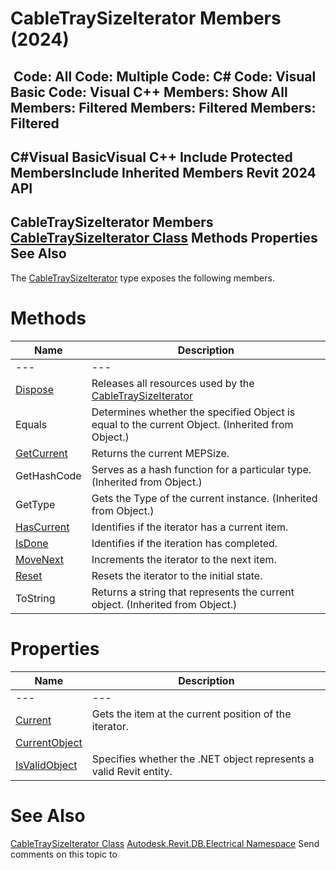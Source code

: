 # CableTraySizeIterator Members (2024)

﻿
 Code: All Code: Multiple Code: C# Code: Visual Basic Code: Visual C++  Members: Show All Members: Filtered Members: Filtered Members: Filtered   
---  
C#Visual BasicVisual C++
Include Protected MembersInclude Inherited Members
Revit 2024 API  
---  
CableTraySizeIterator Members  
[CableTraySizeIterator Class](474b13d0-1543-32d8-bb41-205d8cdd449f.md "CableTraySizeIterator Class") Methods Properties See Also  
---  
The [CableTraySizeIterator](474b13d0-1543-32d8-bb41-205d8cdd449f.md "CableTraySizeIterator Class") type exposes the following members.
# Methods
| Name | Description |
| --- | --- |
| --- | --- | --- |
| [Dispose](dbcdd265-1bc2-2b01-35d1-7e246a4d2a83.md "Dispose Method") | Releases all resources used by the [CableTraySizeIterator](474b13d0-1543-32d8-bb41-205d8cdd449f.md "CableTraySizeIterator Class") |
| Equals | Determines whether the specified Object is equal to the current Object. (Inherited from Object.) |
| [GetCurrent](9685cd25-4b38-fc59-5acb-240d6e9f9ee2.md "GetCurrent Method") | Returns the current MEPSize. |
| GetHashCode | Serves as a hash function for a particular type.  (Inherited from Object.) |
| GetType | Gets the Type of the current instance. (Inherited from Object.) |
| [HasCurrent](2e236a2a-52b2-4371-b1eb-f49c2f590267.md "HasCurrent Method") | Identifies if the iterator has a current item. |
| [IsDone](ccc7e176-c815-4a6e-421c-287116f29a30.md "IsDone Method") | Identifies if the iteration has completed. |
| [MoveNext](7fa204bb-df36-2a86-951d-422ce66e3fc3.md "MoveNext Method") | Increments the iterator to the next item. |
| [Reset](1f0364dd-b6a7-b501-0d85-eab4d4a3ffc8.md "Reset Method") | Resets the iterator to the initial state. |
| ToString | Returns a string that represents the current object. (Inherited from Object.) |

# Properties
| Name | Description |
| --- | --- |
| --- | --- | --- |
| [Current](4630e1ba-2b2f-05c9-1006-8adc936ea769.md "Current Property") | Gets the item at the current position of the iterator. |
| [CurrentObject](6355b507-a170-dd9e-df90-ff4a851c7194.md "CurrentObject Property") |
| [IsValidObject](c784ae64-8bfb-5274-3d21-fb3997fbbaa5.md "IsValidObject Property") | Specifies whether the .NET object represents a valid Revit entity. |

# See Also
[CableTraySizeIterator Class](474b13d0-1543-32d8-bb41-205d8cdd449f.md "CableTraySizeIterator Class")
[Autodesk.Revit.DB.Electrical Namespace](212a1314-7843-2c6c-3322-363127e4059f.md "Autodesk.Revit.DB.Electrical Namespace")
Send comments on this topic to 
